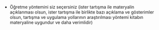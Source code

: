 - Öğretme yöntemini siz seçersiniz (ister tartışma ile materyalin açıklanması olsun, ister tartışma ile birlikte bazı açıklama ve gösterimler olsun, tartışma ve uygulama yollarının araştırılması yöntemi kitabın materyaline uygundur ve daha verimlidir)